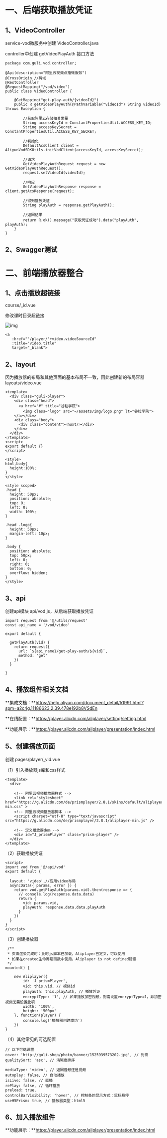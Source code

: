 # **一、后端获取播放凭证**

## 1、VideoController

service-vod微服务中创建 VideoController.java

controller中创建 getVideoPlayAuth 接口方法

```
package com.guli.vod.controller;

@Api(description="阿里云视频点播微服务")
@CrossOrigin //跨域
@RestController
@RequestMapping("/vod/video")
public class VideoController {

    @GetMapping("get-play-auth/{videoId}")
    public R getVideoPlayAuth(@PathVariable("videoId") String videoId) throws Exception {

        //获取阿里云存储相关常量
        String accessKeyId = ConstantPropertiesUtil.ACCESS_KEY_ID;
        String accessKeySecret = ConstantPropertiesUtil.ACCESS_KEY_SECRET;

        //初始化
        DefaultAcsClient client = AliyunVodSDKUtils.initVodClient(accessKeyId, accessKeySecret);

        //请求
        GetVideoPlayAuthRequest request = new GetVideoPlayAuthRequest();
        request.setVideoId(videoId);

        //响应
        GetVideoPlayAuthResponse response = client.getAcsResponse(request);

        //得到播放凭证
        String playAuth = response.getPlayAuth();

        //返回结果
        return R.ok().message("获取凭证成功").data("playAuth", playAuth);
    }   
}
```

## **2、Swagger测试**

# **二、前端播放器整合**

## 1、点击播放超链接

course/_id.vue

修改课时目录超链接

![img](./assets/046740b7-dccb-4a50-9502-f33f4a589a77.png)

```
<a
   :href="'/player/'+video.videoSourceId"
   :title="video.title"
   target="_blank">
```

## 2、layout

因为播放器的布局和其他页面的基本布局不一致，因此创建新的布局容器 layouts/video.vue

```
<template>
  <div class="guli-player">
    <div class="head">
      <a href="#" title="谷粒学院">
        <img class="logo" src="~/assets/img/logo.png" lt="谷粒学院">
    </a></div>
    <div class="body">
      <div class="content"><nuxt/></div>
    </div>
  </div>
</template>
<script>
export default {}
</script>

<style>
html,body{
  height:100%;
}
</style>

<style scoped>
.head {
  height: 50px;
  position: absolute;
  top: 0;
  left: 0;
  width: 100%;
}

.head .logo{
  height: 50px;
  margin-left: 10px;
}

.body {
  position: absolute;
  top: 50px;
  left: 0;
  right: 0;
  bottom: 0;
  overflow: hidden;
}
</style>
```

## 3、api

创建api模块 api/vod.js，从后端获取播放凭证

```
import request from '@/utils/request'
const api_name = '/vod/video'

export default {

  getPlayAuth(vid) {
    return request({
      url: `${api_name}/get-play-auth/${vid}`,
      method: 'get'
    })
  }

}
```

## 4、播放组件**相关文档**

**集成文档：**https://help.aliyun.com/document_detail/51991.html?spm=a2c4g.11186623.2.39.478e192b8VSdEn

**在线配置：**https://player.alicdn.com/aliplayer/setting/setting.html

**功能展示：**https://player.alicdn.com/aliplayer/presentation/index.html

## 5、创建播放页面

创建 pages/player/_vid.vue

（1）引入播放器js库和css样式

```
<template>
  <div>

    <!-- 阿里云视频播放器样式 -->
    <link rel="stylesheet" href="https://g.alicdn.com/de/prismplayer/2.8.1/skins/default/aliplayer-min.css" >
    <!-- 阿里云视频播放器脚本 -->
    <script charset="utf-8" type="text/javascript" src="https://g.alicdn.com/de/prismplayer/2.8.1/aliplayer-min.js" />

    <!-- 定义播放器dom -->
    <div id="J_prismPlayer" class="prism-player" />
  </div>
</template>
```

（2）获取播放凭证

```
<script>
import vod from '@/api/vod'
export default {
    
  layout: 'video',//应用video布局
  asyncData({ params, error }) {
    return vod.getPlayAuth(params.vid).then(response => {
      // console.log(response.data.data)
      return {
        vid: params.vid,
        playAuth: response.data.data.playAuth
      }
    })
  }
}
</script>
```

（3）创建播放器

```
 /**
 * 页面渲染完成时：此时js脚本已加载，Aliplayer已定义，可以使用
 * 如果在created生命周期函数中使用，Aliplayer is not defined错误
 */
mounted() {
    
    new Aliplayer({
        id: 'J_prismPlayer',
        vid: this.vid, // 视频id
        playauth: this.playAuth, // 播放凭证
        encryptType: '1', // 如果播放加密视频，则需设置encryptType=1，非加密视频无需设置此项
        width: '100%',
        height: '500px'
    }, function(player) {
        console.log('播放器创建成功')
    })
}
```

（4）其他常见的可选配置

```
// 以下可选设置
cover: 'http://guli.shop/photo/banner/1525939573202.jpg', // 封面
qualitySort: 'asc', // 清晰度排序

mediaType: 'video', // 返回音频还是视频
autoplay: false, // 自动播放
isLive: false, // 直播
rePlay: false, // 循环播放
preload: true,
controlBarVisibility: 'hover', // 控制条的显示方式：鼠标悬停
useH5Prism: true, // 播放器类型：html5
```

## 6、加入播放组件

**功能展示：**https://player.alicdn.com/aliplayer/presentation/index.html